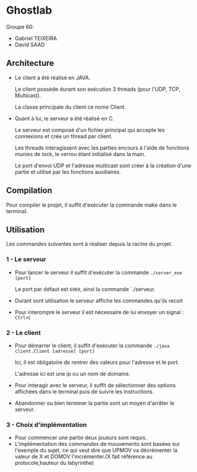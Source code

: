# Ghostlab

Groupe 60:
- Gabriel TEIXEIRA
- David SAAD

## Architecture
- Le client a été réalisé en JAVA.

  Le client possède durant son exécution 3 threads (pour l'UDP, TCP, Multicast).

  La classe principale du client ce nome Client.

- Quant à lui, le serveur a été réalisé en C.

  Le serveur est composé d'un fichier principal qui accepte les connexions et crée un thread par client.

  Les threads interagissent avec les parties encours à l'aide de fonctions munies de lock, le verrou étant initialisé dans la main.

  Le port d'envoi UDP et l'adresse multicast sont créer à la création d'une partie et utilisé par les fonctions auxiliaires.

## Compilation
Pour compiler le projet, il suffit d'exécuter la commande make dans le terminal.

## Utilisation
Les commandes suivantes sont à réaliser depuis la racine du projet.

### 1 - Le serveur
- Pour lancer le serveur il suffit d'exécuter la commande `./server_exe [port]`

    Le port par défaut est `6969`, ainsi la commande `./serveur.

- Durant sont utilisation le serveur affiche les commandes qu'ils recoit

- Pour interompre le serveur il est nécessaire de lui envoyer un signal : `Ctrl+C`

### 2 - Le client
- Pour démarrer le client, il suffit d'exécuter la commande `./java client.Client [adresse] [port]`

  Ici, il est obligatoire de rentrer des valeurs pour l'adresse et le port.
    
  L'adresse ici est une ip ou un nom de domaine.

- Pour interagir avec le serveur, il suffit de sélectionner des options affichées dans le terminal puis de suivre les instructions.

- Abandonner ou bien terminer la partie sont un moyen d'arrêter le serveur.

### 3 - Choix d'implémentation
- Pour commencer une partie deux joueurs sont requis.
- L'implémentation des commandes de mouvements sont basées sur l'exemple du sujet, ce qui veut dire que UPMOV va décrémenter la valeur de X et DOMOV l'incrémenter.(X fait réfèrence au protocole,hauteur du labyrinthe) 